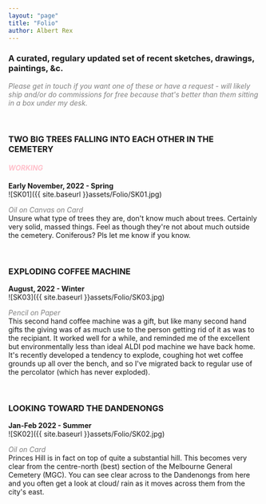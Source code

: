```yaml
---
layout: "page"
title: "Folio"
author: Albert Rex
---
```


### A curated, regulary updated set of recent sketches, drawings, paintings, &c.

<span style="color:grey">*Please get in touch if you want one of these or have a request - will likely ship and/or do commissions for free because that's better than them sitting in a box under my desk.*</span>

<br />

### TWO BIG TREES FALLING INTO EACH OTHER IN THE CEMETERY 
#### <span style="color:pink">*WORKING*</span>
**Early November, 2022 - Spring**
<br />
![SK01]({{ site.baseurl }}assets/Folio/SK01.jpg)

<span style="color:grey">*Oil on Canvas on Card*</span>
<br />
Unsure what type of trees they are, don't know much about trees. Certainly very solid, massed things. Feel as though they're not about much outside the cemetery. Coniferous? Pls let me know if you know.

<br />

### EXPLODING COFFEE MACHINE
**August, 2022 - Winter**
<br />
![SK03]({{ site.baseurl }}assets/Folio/SK03.jpg)

<span style="color:grey">*Pencil on Paper*</span>
<br />
This second hand coffee machine was a gift, but like many second hand gifts the giving was of as much use to the person getting rid of it as was to the recipiant. It worked well for a while, and reminded me of the excellent but environmentally less than ideal ALDI pod machine we have back home. It's recently developed a tendency to explode, coughing hot wet coffee grounds up all over the bench, and so I've migrated back to regular use of the percolator (which has never exploded).

<br />

### LOOKING TOWARD THE DANDENONGS
**Jan-Feb 2022 - Summer**
<br />
![SK02]({{ site.baseurl }}assets/Folio/SK02.jpg)

<span style="color:grey">*Oil on Card*</span>
<br />
Princes Hill is in fact on top of quite a substantial hill. This becomes very clear from the centre-north (best) section of the Melbourne General Cemetery (MGC). You can see clear across to the Dandenongs from here and you often get a look at cloud/ rain as it moves across them from the city's east.



